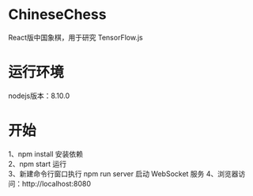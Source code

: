# ChineseChess
React版中国象棋，用于研究 TensorFlow.js   

# 运行环境
nodejs版本：8.10.0   

# 开始
1、npm install 安装依赖   
2、npm start 运行   
3、新建命令行窗口执行 npm run server 启动 WebSocket 服务
4、浏览器访问：http://localhost:8080
